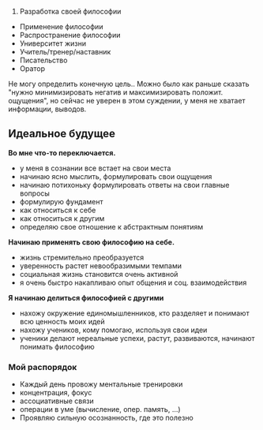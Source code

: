 1. Разработка своей философии
- Применение философии
- Распространение философии
 - Университет жизни
 - Учитель/тренер/наставник
 - Писательство
 - Оратор

Не могу определить конечную цель.. Можно было как раньше сказать "нужно минимизировать негатив и максимизировать положит. ощущения", но сейчас не уверен в этом суждении, у меня не хватает информации, выводов.

## Идеальное будущее

**Во мне что-то переключается.**
- у меня в сознании все встает на свои места
- начинаю ясно мыслить, формулировать свои ощущения
- начинаю потихоньку формулировать ответы на свои главные вопросы
- формулирую фундамент
 - как относиться к себе
 - как относиться к другим
 - определяю свое отношение к абстрактным понятиям 


**Начинаю применять свою философию на себе.**
- жизнь стремительно преобразуется
- уверенность растет невообразимыми темпами
- социальная жизнь становится очень активной
 - я очень быстро накапливаю опыт общения и соц. взаимодействия


**Я начинаю делиться философией с другими**
- нахожу окружение единомышленников, кто разделяет и понимают всю ценность моих идей
- нахожу учеников, кому помогаю, используя свои идеи
- ученики делают нереальные успехи, растут, развиваются, начинают понимать философию
 

### Мой распорядок

- Каждый день провожу ментальные тренировки
 - концентрация, фокус
 - ассоциативные связи
 - операции в уме (вычисление, опер. память, ...)
- Проявляю сильную осознанность, где это полезно
 
 
 